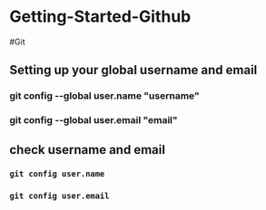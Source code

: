 # Getting-Started-Github
#Git

## Setting up your global username and email

### git config --global user.name "username"
### git config --global user.email "email"

## check username and email

### `git config user.name`
### `git config user.email`
